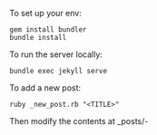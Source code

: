 To set up your env:
```
gem install bundler
bundle install
```

To run the server locally:
```
bundle exec jekyll serve
```

To add a new post:
```
ruby _new_post.rb "<TITLE>"
```
Then modify the contents at _posts/<date>-<title>.md
